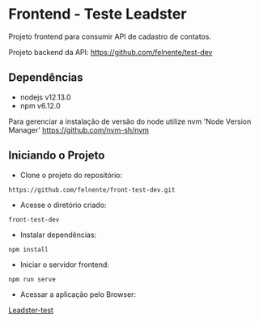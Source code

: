 # Frontend - Teste Leadster 

Projeto frontend para consumir API de cadastro de contatos.

Projeto backend da API: https://github.com/felnente/test-dev

## Dependências
- nodejs v12.13.0
- npm v6.12.0 

Para gerenciar a instalação de versão do node utilize nvm 'Node Version Manager'
https://github.com/nvm-sh/nvm

## Iniciando o Projeto

- Clone o projeto do repositório:

`https://github.com/felnente/front-test-dev.git`

- Acesse o diretório criado:

`front-test-dev`

- Instalar dependências:

`npm install`

- Iniciar o servidor frontend:

`npm run serve`

- Acessar a aplicação pelo Browser:

[Leadster-test](http://localhost:8080)

